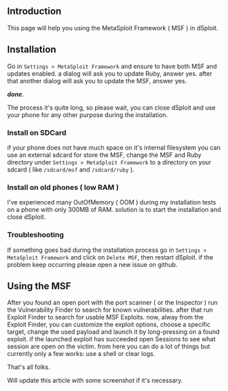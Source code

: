 ## Introduction
This page will help you using the MetaSploit Framework ( MSF ) in dSploit.

## Installation
Go in `Settings > MetaSploit Framework` and ensure to have both MSF and updates enabled. a dialog will ask you to update Ruby, answer yes. after that another dialog will ask you to update the MSF, answer yes. 

__*done*__.

The process it's quite long, so please wait, you can close dSploit and use your phone for any other purpose during the installation.

### Install on SDCard
if your phone does not have much space on it's internal filesystem you can use an external sdcard for store the MSF, change the MSF and Ruby directory under `Settings > MetaSploit Framework` to a directory on your sdcard ( like `/sdcard/msf` and `/sdcard/ruby` ).

### Install on old phones ( low RAM )
I've experienced many OutOfMemory ( OOM ) during my installation tests on a phone with only 300MB of RAM. solution is to start the installation and close dSploit.

### Troubleshooting
If something goes bad during the installation process go in `Settings > MetaSploit Framework` and click on `Delete MSF`, then restart dSploit. if the problem keep occurring please open a new issue on github.

## Using the MSF
After you found an open port with the port scanner ( or the Inspector ) run the Vulnerability Finder to search for known vulnerabilities. after that run Exploit Finder to search for usable MSF Exploits. now, alway from the Exploit Finder, you can customize the exploit options, choose a specific target, change the used payload and launch it by long-pressing on a found exploit. if the launched exploit has succeeded open Sessions to see what session are open on the victim. from here you can do a lot of things but currently only a few works: use a shell or clear logs.

That's all folks.

Will update this article with some screenshot if it's necessary.